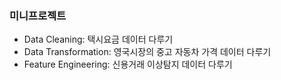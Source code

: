 ### 미니프로젝트
- Data Cleaning: 택시요금 데이터 다루기
- Data Transformation: 영국시장의 중고 자동차 가격 데이터 다루기
- Feature Engineering: 신용거래 이상탐지 데이터 다루기
